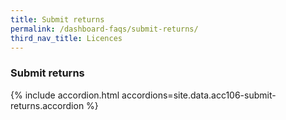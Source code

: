 ```yaml
---
title: Submit returns
permalink: /dashboard-faqs/submit-returns/
third_nav_title: Licences
---
```


### Submit returns

{% include accordion.html accordions=site.data.acc106-submit-returns.accordion %}
